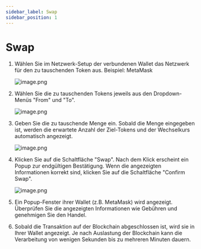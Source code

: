 ```yaml
---
sidebar_label: Swap
sidebar_position: 1
---
```


# Swap

1. Wählen Sie im Netzwerk-Setup der verbundenen Wallet das Netzwerk für den zu tauschenden Token aus.
   Beispiel: MetaMask
    
    ![image.png](/img/docs/swap_3.png)
    
2. Wählen Sie die zu tauschenden Tokens jeweils aus den Dropdown-Menüs "From" und "To".
    
    ![image.png](/img/docs/swap_4.png)
    
3. Geben Sie die zu tauschende Menge ein. Sobald die Menge eingegeben ist, werden die erwartete Anzahl der Ziel-Tokens und der Wechselkurs automatisch angezeigt.
    
    ![image.png](/img/docs/swap_5.png)
    
4. Klicken Sie auf die Schaltfläche "Swap". Nach dem Klick erscheint ein Popup zur endgültigen Bestätigung. Wenn die angezeigten Informationen korrekt sind, klicken Sie auf die Schaltfläche "Confirm Swap".
    
    ![image.png](/img/docs/swap_6.png)
    
5. Ein Popup-Fenster ihrer Wallet (z.B. MetaMask) wird angezeigt. Überprüfen Sie die angezeigten Informationen wie Gebühren und genehmigen Sie den Handel.
6. Sobald die Transaktion auf der Blockchain abgeschlossen ist, wird sie in Ihrer Wallet angezeigt.
Je nach Auslastung der Blockchain kann die Verarbeitung von wenigen Sekunden bis zu mehreren Minuten dauern.
